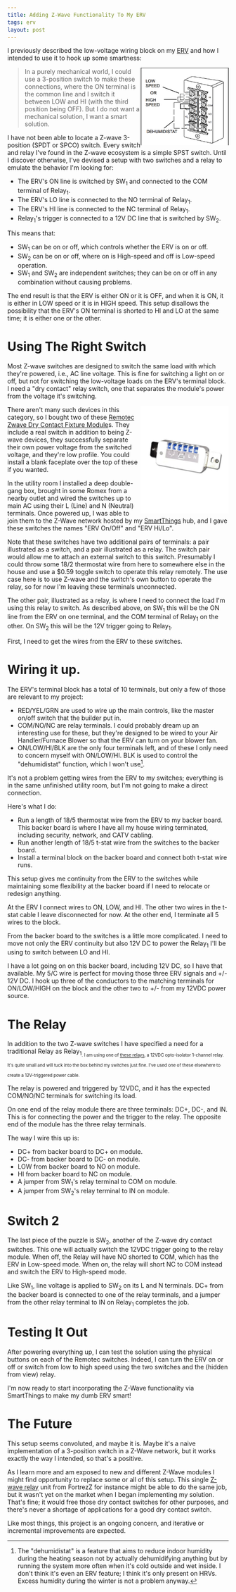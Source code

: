 ```yaml
---
title: Adding Z-Wave Functionality To My ERV
tags: erv
layout: post
---
```


I previously described the low-voltage wiring block on my [ERV](/the_tools/the_erv.html) and how I intended to use it to hook up some smartness:

<img style="float: right;" src="/images/erv-lv-block.png" width="200 px" />

>In a purely mechanical world, I could use a 3-position switch to make these connections, where the ON terminal is the common line and I switch it between LOW and HI (with the third position being OFF). But I do not want a mechanical solution, I want a smart solution.

I have not been able to locate a Z-wave 3-position (SPDT or SPCO) switch. Every switch and relay I've found in the Z-wave ecosystem is a simple SPST switch. Until I discover otherwise, I've devised a setup with two switches and a relay to emulate the behavior I'm looking for:

* The ERV's ON line is switched by SW<sub>1</sub> and connected to the COM terminal of Relay<sub>1</sub>.
* The ERV's LO line is connected to the NO terminal of Relay<sub>1</sub>.
* The ERV's HI line is connected to the NC terminal of Relay<sub>1</sub>.
* Relay<sub>1</sub>'s trigger is connected to a 12V DC line that is switched by SW<sub>2</sub>.

This means that:

* SW<sub>1</sub> can be on or off, which controls whether the ERV is on or off.
* SW<sub>2</sub> can be on or off, where on is High-speed and off is Low-speed operation.
* SW<sub>1</sub> and SW<sub>2</sub> are independent switches; they can be on or off in any combination without causing problems.

The end result is that the ERV is either ON or it is OFF, and when it is ON, it is either in LOW speed or it is in HIGH speed. This setup disallows the possibility that the ERV's ON terminal is shorted to HI and LO at the same time; it is either one or the other.

# Using The Right Switch

Most Z-wave switches are designed to switch the same load with which they're powered, i.e., AC line voltage. This is fine for switching a light on or off, but not for switching the low-voltage loads on the ERV's terminal block. I need a "dry contact" relay switch, one that separates the module's power from the voltage it's switching.

<img style="float: right;" src="/images/31GlCPZxPcL.jpg" width="200 px" />

There aren't many such devices in this category, so I bought two of these [Remotec Zwave Dry Contact Fixture Module][]s. They include a real switch in addition to being Z-wave devices, they successfully separate their own power voltage from the switched voltage, and they're low profile. You could install a blank faceplate over the top of these if you wanted.

In the utility room I installed a deep double-gang box, brought in some Romex from a nearby outlet and wired the switches up to main AC using their L (Line) and N (Neutral) terminals. Once powered up, I was able to join them to the Z-Wave network hosted by my [SmartThings](/the_tools/smartthings.html) hub, and I gave these switches the names "ERV On/Off" and "ERV Hi/Lo".

Note that these switches have two additional pairs of terminals: a pair illustrated as a switch, and a pair illustrated as a relay. The switch pair would allow me to attach an external switch to this switch. Presumably I could throw some 18/2 thermostat wire from here to somewhere else in the house and use a $0.59 toggle switch to operate this relay remotely. The use case here is to use Z-wave and the switch's own button to operate the relay, so for now I'm leaving these terminals unconnected.

The other pair, illustrated as a relay, is where I need to connect the load I'm using this relay to switch. As described above, on SW<sub>1</sub> this will be the ON line from the ERV on one terminal, and the COM terminal of Relay<sub>1</sub> on the other. On SW<sub>2</sub> this will be the 12V trigger going to Relay<sub>1</sub>.

First, I need to get the wires from the ERV to these switches.

# Wiring it up.

The ERV's terminal block has a total of 10 terminals, but only a few of those are relevant to my project:

* RED/YEL/GRN are used to wire up the main controls, like the master on/off switch that the builder put in.
* COM/NO/NC are relay terminals. I could probably dream up an interesting use for these, but they're designed to be wired to your Air Handler/Furnace Blower so that the ERV can turn on your blower fan.
* ON/LOW/HI/BLK are the only four terminals left, and of these I only need to concern myself with ON/LOW/HI. BLK is used to control the "dehumidistat" function, which I won't use[^1].

It's not a problem getting wires from the ERV to my switches; everything is in the same unfinished utility room, but I'm not going to make a direct connection.

Here's what I do:

* Run a length of 18/5 thermostat wire from the ERV to my backer board. This backer board is where I have all my house wiring terminated, including security, network, and CATV cabling.
* Run another length of 18/5 t-stat wire from the switches to the backer board.
* Install a terminal block on the backer board and connect both t-stat wire runs.

This setup gives me continuity from the ERV to the switches while maintaining some flexibility at the backer board if I need to relocate or redesign anything.

At the ERV I connect wires to ON, LOW, and HI. The other two wires in the t-stat cable I leave disconnected for now. At the other end, I terminate all 5 wires to the block.

From the backer board to the switches is a little more complicated. I need to move not only the ERV continuity but also 12V DC to power the Relay<sub>1</sub> I'll be using to switch between LO and HI.

I have a lot going on on this backer board, including 12V DC, so I have that available. My 5/C wire is perfect for moving those three ERV signals and +/- 12V DC. I hook up three of the conductors to the matching terminals for ON/LOW/HIGH on the block and the other two to +/- from my 12VDC power source.

# The Relay

In addition to the two Z-wave switches I have specified a need for a traditional Relay as Relay<sub>1<sub>. I am using one of [these relays][], a 12VDC opto-isolator 1-channel relay. It's quite small and will tuck into the box behind my switches just fine. I've used one of these elsewhere to create a 12V-triggered power cable.

The relay is powered and triggered by 12VDC, and it has the expected COM/NO/NC terminals for switching its load.

On one end of the relay module there are three terminals: DC+, DC-, and IN. This is for connecting the power and the trigger to the relay. The opposite end of the module has the three relay terminals.

The way I wire this up is:

* DC+ from backer board to DC+ on module.
* DC- from backer board to DC- on module.
* LOW from backer board to NO on module.
* HI from backer board to NC on module.
* A jumper from SW<sub>1</sub>'s relay terminal to COM on module.
* A jumper from SW<sub>2</sub>'s relay terminal to IN on module.

# Switch 2

The last piece of the puzzle is SW<sub>2</sub>, another of the Z-wave dry contact switches. This one will actually switch the 12VDC trigger going to the relay module. When off, the Relay will have NO shorted to COM, which has the ERV in Low-speed mode. When on, the relay will short NC to COM instead and switch the ERV to High-speed mode.

Like SW<sub>1</sub>, line voltage is applied to SW<sub>2</sub> on its L and N terminals. DC+ from the backer board is connected to one of the relay terminals, and a jumper from the other relay terminal to IN on Relay<sub>1</sub> completes the job.

# Testing It Out

After powering everything up, I can test the solution using the physical buttons on each of the Remotec switches. Indeed, I can turn the ERV on or off or switch from low to high speed using the two switches and the (hidden from view) relay.

I'm now ready to start incorporating the Z-Wave functionality via SmartThings to make my dumb ERV smart!

# The Future

This setup seems convoluted, and maybe it is. Maybe it's a naive implementation of a 3-position switch in a Z-Wave network, but it works exactly the way I intended, so that's a positive.

As I learn more and am exposed to new and different Z-Wave modules I might find opportunity to replace some or all of this setup. This single [Z-wave relay][fort] unit from FortrezZ for instance might be able to do the same job, but it wasn't yet on the market when I began implementing my solution. That's fine; it would free those dry contact switches for other purposes, and there's never a shortage of applications for a good dry contact switch.

Like most things, this project is an ongoing concern, and iterative or incremental improvements are expected.

[fort]: http://www.fortrezz.com/index.php/products/mimo
[Remotec Zwave Dry Contact Fixture Module]: http://amzn.to/28ZmZ8o
[these relays]: http://amzn.to/28PrCjN

[^1]: The "dehumidistat" is a feature that aims to reduce indoor humidity during the heating season not by actually dehumidifying anything but by running the system more often when it's cold outside and wet inside. I don't think it's even an ERV feature; I think it's only present on HRVs. Excess humidity during the winter is not a problem anyway.